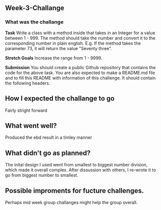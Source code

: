 ## Week-3-Challange

### What was the challange
**Task**
Write a class with a method inside that takes in an Integer for a value between 1 - 999. The method should take the number and convert it to the corresponding number in plain english. E.g. If the method takes the parameter 73, it will return the value "Seventy three".


**Stretch Goals**
Increase the range from 1 - 9999.


**Submission**
You should create a public Github repository that contains the code for the above task.
You are also expected to make a README.md file and to fill this README with information of this challenge. It should contain the following headers.


## How I expected the challange to go
Fairly stright forward

## What went well?
Produced the ebd result in a timley manner

## What didn't go as planned?
The inital design I used went from smallest to biggest number division,  which made it overall complex. After dissussion with others, I re-wrote it to go from biggest number to smallest.

## Possible improments for fucture challenges.
Perhaps mid week group challanges might help the group overall.
